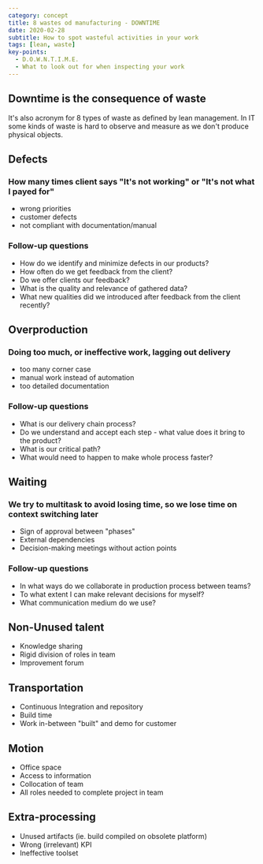 ```yaml
---
category: concept
title: 8 wastes od manufacturing - DOWNTIME
date: 2020-02-28
subtitle: How to spot wasteful activities in your work
tags: [lean, waste]
key-points:
  - D.O.W.N.T.I.M.E.
  - What to look out for when inspecting your work
---
```


## Downtime is the consequence of waste

It's also acronym for 8 types of waste as defined by lean management.
In IT some kinds of waste is hard to observe and measure as we don't produce physical objects.

## Defects

### How many times client says "It's not working" or "It's not what I payed for"  

* wrong priorities
* customer defects
* not compliant with documentation/manual

### Follow-up questions

* How do we identify and minimize defects in our products?
* How often do we get feedback from the client?
* Do we offer clients our feedback?
* What is the quality and relevance of gathered data?
* What new qualities did we introduced after feedback from the client recently?

## Overproduction

### Doing too much, or ineffective work, lagging out delivery

* too many corner case
* manual work instead of automation
* too detailed documentation

### Follow-up questions

* What is our delivery chain process?
* Do we understand and accept each step - what value does it bring to the product?
* What is our critical path?
* What would need to happen to make whole process faster?

## Waiting

### We try to multitask to avoid losing time, so we lose time on context switching later

* Sign of approval between "phases"
* External dependencies
* Decision-making meetings without action points

### Follow-up questions

* In what ways do we collaborate in production process between teams?
* To what extent I can make relevant decisions for myself?
* What communication medium do we use?

## Non-Unused talent

* Knowledge sharing
* Rigid division of roles in team
* Improvement forum

## Transportation

* Continuous Integration and repository
* Build time
* Work in-between "built" and demo for customer

## Motion

* Office space
* Access to information
* Collocation of team
* All roles needed to complete project in team

## Extra-processing

* Unused artifacts (ie. build compiled on obsolete platform)
* Wrong (irrelevant) KPI
* Ineffective toolset

